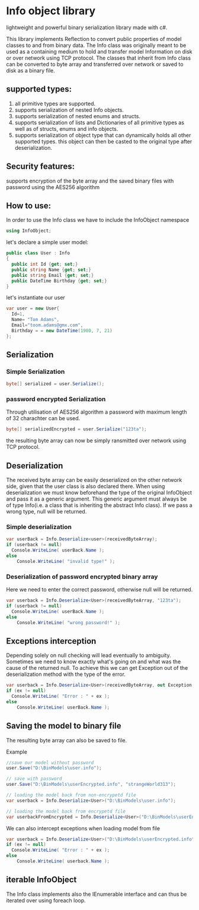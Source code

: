 # Info object library

lightweight and powerful binary serialization library made with c#.

This library implements Reflection to convert public properties of model classes to and from binary data.
The Info class was originally meant to be used as a containing medium to hold and transfer model Information on disk or over network using TCP protocol.
The classes that inherit from Info class can be converted to byte array and transferred over network or saved to disk as a binary file.

## supported types:
1. all primitive types are supported.
2. supports serialization of nested Info objects.
3. supports serialization of nested enums and structs.
4. supports serialization of lists and Dictionaries of all primitive types as well as of structs, enums and info objects.
5. supports serialization of object type that can dynamically holds all other supported types. this object can then be casted to the original type after deserialization.

## Security features:
supports encryption of the byte array and the saved binary files with password using the AES256 algorithm

## How to use:
In order to use the Info class we have to include the InfoObject namespace

```c#
using InfoObject;
```

let's declare a simple user model:
```c#
public class User : Info
{
  public int Id {get; set;}
  public string Name {get; set;}  
  public string Email {get; set;}
  public DateTime Birthday {get; set;}  
}
```

let's instantiate our user

```c#
var user = new User{
  Id=1,
  Name= "Tom Adams",
  Email="toom.adams@gmx.com",
  Birthday = = new DateTime(1980, 7, 21)
};
```

## Serialization

### Simple Serialization

```c#
byte[] serialized = user.Serialize();
```

### password encrypted Serialization

Through utilisation of AES256 algorithm a password with maximum length of 32 charachter can be used.
```c#
byte[] serializedEncrypted = user.Serialize("123ta");
```

the resulting byte array can now be simply ransmitted over network using TCP protocol.


## Deserialization

The received byte array can be easily deserialized on the other network side, given that the user class is also declared there.
When using deserialization we must know beforehand the type of the original InfoObject and pass it as a generic argument. This generic argument must always be of type Info(i.e. a class that is inheriting the abstract Info class). If we pass a wrong type, null will be returned.

### Simple deserialization

```c#
var userBack = Info.Deserialize<user>(receivedByteArray);
if (userback != null)
  Console.WriteLine( userBack.Name );
else
    Console.WriteLine( "invalid type!" );
```

### Deserialization of password encrypted binary array

Here we need to enter the correct password, otherwise null will be returned.

```c#
var userback = Info.Deserialize<User>(receivedByteArray, "123ta");
if (userback != null)
  Console.WriteLine( userBack.Name );
else
    Console.WriteLine( "wrong password!" );

```

## Exceptions interception

Depending solely on null checking will lead eventually to ambiguity. Sometimes we need to know exactly what's going on and what was the cause of the returned null. To achieve this we can get Exception out of the deserialization method with the type of the error.

```c#
var userback = Info.Deserialize<User>(receivedByteArray, out Exception ex ,"123ta");
if (ex != null)
  Console.WriteLine( "Error : " + ex );
else
    Console.WriteLine( userBack.Name );
```


## Saving the model to binary file

The resulting byte array can also be saved to file.

Example

```c#
//save our model without password 
user.Save("D:\BinModels\user.info");

// save with password
user.Save("D:\BinModels\userEncrypted.info", "strangeWorld313");

// loading the model back from non-encrypetd file
var userback = Info.Deserialize<User>("D:\BinModels\user.info");

// loading the model back from encrypetd file
var userbackFromEncrypted = Info.Deserialize<User>("D:\BinModels\userEncrypted.info", "strangeWorld313");

```

We can also intercept exceptions when loading model from file

```c#
var userback = Info.Deserialize<User>("D:\BinModels\userEncrypted.info", out Exception ex ,"strangeWorld313");
if (ex != null)
  Console.WriteLine( "Error : " + ex );
else
    Console.WriteLine( userback.Name );
```

## iterable InfoObject

The Info class implements also the IEnumerable interface and can thus be iterated over using foreach loop.




